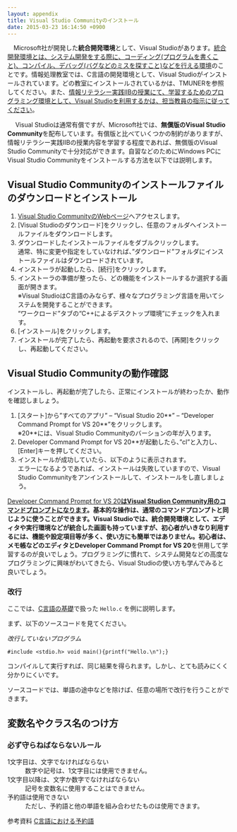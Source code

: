 ```yaml
---
layout: appendix
title: Visual Studio Communityのインストール
date: 2015-03-23 16:14:50 +0900
---
```


  　Microsoft社が開発した**統合開発環境**として、Visual Studioがあります。<ins>統合開発環境とは、システム開発をする際に、コーディング(プログラムを書くこと)、コンパイル、デバッグ(バグなどのミスを探すこと)などを行える環境</ins>のことです。情報処理教室では、C言語の開発環境として、Visual Studioがインストールされています。どの教室にインストールされているかは、TMUNERを参照してください。また、<ins>情報リテラシー実践IIBの授業にて、学習するためのプログラミング環境として、Visual Studioを利用するかは、担当教員の指示に従ってください</ins>。
   
 　 Visual Studioは通常有償ですが、Microsoft社では、**無償版のVisual Studio Community**を配布しています。有償版と比べていくつかの制約がありますが、情報リテラシー実践IIBの授業内容を学習する程度であれば、無償版のVisual Studio Communityで十分対応ができます。自習などのためにWindows PCにVisual Studio Communityをインストールする方法を以下では説明します。

Visual Studio Communityのインストールファイルのダウンロードとインストール
----------------

1. [Visual Studio CommunityのWebページ](https://visualstudio.microsoft.com/ja/vs/community/)へアクセスします。
1. [Visual Studioのダウンロード]をクリックし、任意のフォルダへインストールファイルをダウンロードします。
1. ダウンロードしたインストールファイルをダブルクリックします。<br />
通常、特に変更や指定をしていなければ、”ダウンロード”フォルダにインストールファイルはダウンロードされています。
1. インストーラが起動したら、[続行]をクリックします。
1. インストーラの準備が整ったら、どの機能をインストールするか選択する画面が開きます。<br />
※Visual StudioはC言語のみならず、様々なプログラミング言語を用いてシステムを開発することができます。<br />
“ワークロード”タブの“C++によるデスクトップ環境”にチェックを入れます。
1. [インストール]をクリックします。
1.	インストールが完了したら、再起動を要求されるので、[再開]をクリックし、再起動してください。

Visual Studio Communityの動作確認
----------------
   インストールし、再起動が完了したら、正常にインストールが終わったか、動作を確認しましょう。
1. [スタート]から”すべてのアプリ” – “Visual Studio 20**” – “Developer Command Prompt for VS 20**”をクリックします。<br />
※20**には、Visual Studio Communityのバーションの年が入ります。
1. Developer Command Prompt for VS 20**が起動したら、”cl”と入力し、[Enter]キーを押してください。
1. インストールが成功していたら、以下のように表示されます。<br />
エラーになるようであれば、インストールは失敗していますので、Visual Studio Communityをアンインストールして、インストールをし直しましょう。

  <ins>Developer Command Prompt for VS 20**はVisual Studion Community用のコマンドプロンプトになります</ins>。基本的な操作は、通常のコマンドプロンプトと同じように使うことができます。Visual Studioでは、統合開発環境として、エディタや実行環境などが統合した画面も持っていますが、初心者がいきなり利用するには、機能や設定項目等が多く、使い方にも簡単ではありません。初心者は、メモ帳などのエディタとDeveloper Command Prompt for VS 20**を併用して学習するのが良いでしょう。プログラミングに慣れて、システム開発などの高度なプログラミングに興味がわいてきたら、Visual Studioの使い方も学んでみると良いでしょう。


### 改行

ここでは、[C言語の基礎](../basic/01/)で扱った `Hello.c` を例に説明します。

まず、以下のソースコードを見てください。

*改行していないプログラム*


    #include <stdio.h> void main(){printf("Hello.\n");}

コンパイルして実行すれば、同じ結果を得られます。しかし、とても読みにくく分かりにくいです。

ソースコードでは、単語の途中などを除けば、任意の場所で改行を行うことができます。


変数名やクラス名のつけ方
------------------------

### 必ず守らねばならないルール

<dl>
<dt>1文字目は、文字でなければならない</t>
<dd>数字や記号は、1文字目には使用できません。</dd>
<dt>1文字目以降は、文字か数字でなければならない</dt>
<dd>記号を変数名に使用することはできません。</dd>
<dt>予約語は使用できない</dt>
<dd>ただし、予約語と他の単語を組み合わせたものは使用できます。</dd>

<span class="label label-info">参考資料</span> [C言語における予約語](./keyword.html)

